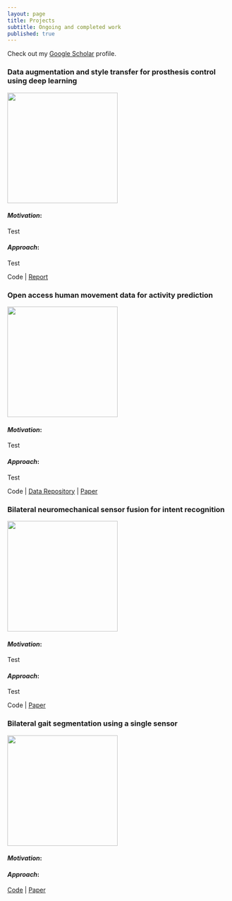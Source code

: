```yaml
---
layout: page
title: Projects
subtitle: Ongoing and completed work
published: true
---
```

Check out my [Google Scholar](https://scholar.google.com/citations?user=t1hINkMAAAAJ&hl=en) profile.

### **Data augmentation and style transfer for prosthesis control using deep learning** 
<img style="float: center;" src="http://brianhhu.github.io/img/Fig_BIAS.png" width="250">

#### *Motivation*:
Test
#### *Approach*:
Test

Code | [Report](http://brianhhu.github.io/files/Hu_BIAS_Report.pdf)

### **Open access human movement data for activity prediction**
<img style="float: center;" src="http://brianhhu.github.io/img/Fig_BIAS.png" width="250">

#### *Motivation*: 
Test
#### *Approach*:
Test

Code | [Data Repository](https://doi.org/10.6084/m9.figshare.5362627) | [Paper](http://blair-hu.github.io/files/BHu_OpenSourceDataset_Frontiers2018.pdf)

### **Bilateral neuromechanical sensor fusion for intent recognition**
<img style="float: center;" src="http://brianhhu.github.io/img/Fig_FG.png" width="250">

#### *Motivation*:
Test
#### *Approach*:
Test 

Code | [Paper](http://blair-hu.github.io/files/BHu_BilateralIntentRecognition_Frontiers2018.pdf)

### **Bilateral gait segmentation using a single sensor**
<img style="float: center;" src="http://brianhhu.github.io/img/Fig_Contour.png" width="250">

#### *Motivation*:

#### *Approach*:

[Code](https://github.com/brianhhu/Contour_BOS) | [Paper](http://blair-hu.github.io/files/BHu_BilateralGaitSegmentation_BioRob2018.pdf)
